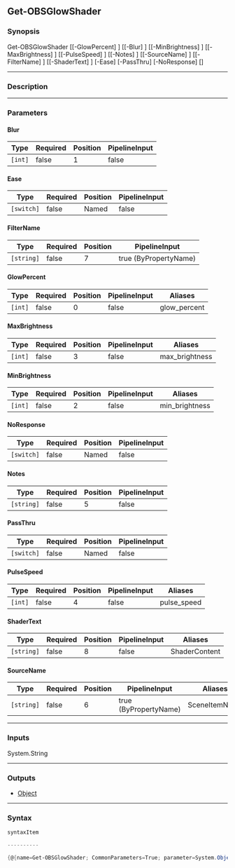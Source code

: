 Get-OBSGlowShader
-----------------

### Synopsis

Get-OBSGlowShader [[-GlowPercent] <int>] [[-Blur] <int>] [[-MinBrightness] <int>] [[-MaxBrightness] <int>] [[-PulseSpeed] <int>] [[-Notes] <string>] [[-SourceName] <string>] [[-FilterName] <string>] [[-ShaderText] <string>] [-Ease] [-PassThru] [-NoResponse] [<CommonParameters>]

---

### Description

---

### Parameters
#### **Blur**

|Type   |Required|Position|PipelineInput|
|-------|--------|--------|-------------|
|`[int]`|false   |1       |false        |

#### **Ease**

|Type      |Required|Position|PipelineInput|
|----------|--------|--------|-------------|
|`[switch]`|false   |Named   |false        |

#### **FilterName**

|Type      |Required|Position|PipelineInput        |
|----------|--------|--------|---------------------|
|`[string]`|false   |7       |true (ByPropertyName)|

#### **GlowPercent**

|Type   |Required|Position|PipelineInput|Aliases     |
|-------|--------|--------|-------------|------------|
|`[int]`|false   |0       |false        |glow_percent|

#### **MaxBrightness**

|Type   |Required|Position|PipelineInput|Aliases       |
|-------|--------|--------|-------------|--------------|
|`[int]`|false   |3       |false        |max_brightness|

#### **MinBrightness**

|Type   |Required|Position|PipelineInput|Aliases       |
|-------|--------|--------|-------------|--------------|
|`[int]`|false   |2       |false        |min_brightness|

#### **NoResponse**

|Type      |Required|Position|PipelineInput|
|----------|--------|--------|-------------|
|`[switch]`|false   |Named   |false        |

#### **Notes**

|Type      |Required|Position|PipelineInput|
|----------|--------|--------|-------------|
|`[string]`|false   |5       |false        |

#### **PassThru**

|Type      |Required|Position|PipelineInput|
|----------|--------|--------|-------------|
|`[switch]`|false   |Named   |false        |

#### **PulseSpeed**

|Type   |Required|Position|PipelineInput|Aliases    |
|-------|--------|--------|-------------|-----------|
|`[int]`|false   |4       |false        |pulse_speed|

#### **ShaderText**

|Type      |Required|Position|PipelineInput|Aliases      |
|----------|--------|--------|-------------|-------------|
|`[string]`|false   |8       |false        |ShaderContent|

#### **SourceName**

|Type      |Required|Position|PipelineInput        |Aliases      |
|----------|--------|--------|---------------------|-------------|
|`[string]`|false   |6       |true (ByPropertyName)|SceneItemName|

---

### Inputs
System.String

---

### Outputs
* [Object](https://learn.microsoft.com/en-us/dotnet/api/System.Object)

---

### Syntax
```PowerShell
syntaxItem
```
```PowerShell
----------
```
```PowerShell
{@{name=Get-OBSGlowShader; CommonParameters=True; parameter=System.Object[]}}
```
